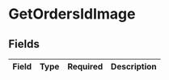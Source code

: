 # GetOrdersIdImage


## Fields

| Field       | Type        | Required    | Description |
| ----------- | ----------- | ----------- | ----------- |
